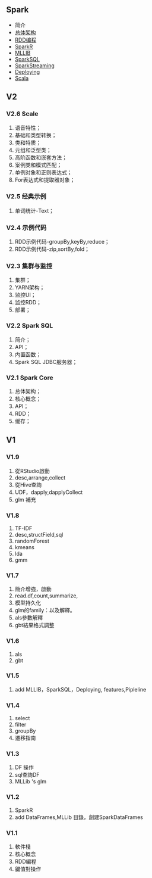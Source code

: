 ## Spark

* 简介
* [总体架构](/deco/spark/he-xin-gai-nian.md)
* [RDD编程](/deco/spark/rddbian-cheng.md)
* [SparkR](/deco/spark/sparkr/README.md)
* [MLLIB](/deco/spark/sparkr/mllib/README.md)
* [SparkSQL](/deco/spark/sparksql.md)
* [SparkStreaming](/deco/spark/sparkstreaming.md)
* [Deploying](/deco/spark/deploying.md)
* [Scala](/deco/spark/scala.md)

## V2

### V2.6 Scale

1. 语音特性；
2. 基础和类型转换；
3. 类和特质；
4. 元组和泛型类；
5. 高阶函数和嵌套方法；
6. 案例类和模式匹配；
7. 单例对象和正则表达式；
8. For表达式和提取器对象；

### V2.5 经典示例

1. 单词统计-Text；

### V2.4 示例代码

1. RDD示例代码-groupBy,keyBy,reduce；
2. RDD示例代码-zip,sortBy,fold；

### V2.3 集群与监控

1. 集群；
2. YARN架构；
3. 监控UI；
4. 监控RDD；
5. 部署；

### V2.2 Spark SQL

1. 简介；
2. API；
3. 内置函数；
4. Spark SQL JDBC服务器；

### V2.1 Spark Core

1. 总体架构；
2. 核心概念；
3. API；
4. RDD；
5. 缓存；

## V1

### V1.9

1. 從RStudio啟動
2. desc,arrange,collect
3. 從Hive查詢
4. UDF，dapply,dapplyCollect
5. glm 補充

### V1.8

1. TF-IDF
2. desc,structField,sql
3. randomForest
4. kmeans
5. lda
6. gmm

### V1.7

1. 簡介增強，啟動
2. read.df,count,summarize,
3. 模型持久化
4. glm的family：以及解釋。
5. als參數解釋
6. gbt結果格式調整

### V1.6

1. als
2. gbt

### V1.5

1. add MLLIB，SparkSQL，Deploying, features,Pipleline

### V1.4

1. select
2. filter
3. groupBy
4. 遷移指南

### V1.3

1. DF 操作
2. sql查詢DF
3. MLLib 's glm

### V1.2

1. SparkR
2. add DataFrames,MLLib 目錄，創建SparkDataFrames

### V1.1

1. 軟件棧
2. 核心概念
3. RDD編程
4. 鍵值對操作

